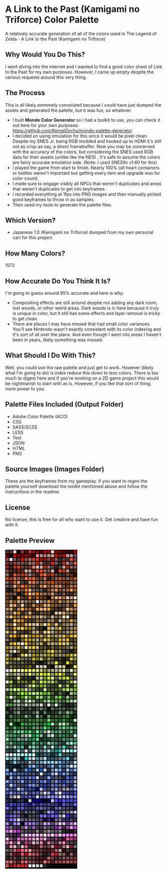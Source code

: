 # A Link to the Past  (Kamigami no Triforce) Color Palette
A relatively accurate generation of all of the colors used in The Legend of Zelda - A Link to the Past (Kamigami no Triforce)

## Why Would You Do This?
I went diving into the internet and I wanted to find a good color sheet of Link to the Past for my own purposes. However, I came up empty despite the various requests around this very thing.

## The Process

This is all likely extremely convoluted because I could have just dumped the assets and generated the palette, but it was fun, so whatever.

- I built **Mondo Color Generator** so I had a toolkit to use, you can check it out here for your own purposes: https://github.com/KernelZechs/mondo-palette-generator
- I decided on using emulation for this since it would be pixel clean. Despite my SNES Jr. being RGB modded and hooked up to HDMI it's still not as crisp as say, a direct framebuffer. Now you may be concerned with the accuracy of the colors, but considering the SNES used RGB data for their assets (unlike like the NES) , it's safe to assume the colors are fairly accurate emulation side. (Note: I used SNES9x v1.60 for this)
- I played the game from start to finish. Nearly 100% (all heart containers or bottles weren't important but getting every item and upgrade was for color count).
- I made sure to engage visibly all NPCs that weren't duplicates and areas that weren't duplicates to get into keyframes.
- I recorded everything at 1fps into PNG images and then manually picked good keyframes to throw in as samples.
- Then used my tools to generate the palette files.

## Which Version?

 - Japanese 1.0 (Kamigami no Triforce) dumped from my own personal cart for this project.
 
## How Many Colors?
1572

## How Accurate Do You Think It Is?
I'm going to guess around 95% accurate and here is why:

 - Compositing effects are still around despite not adding any dark room, lost woods, or other weird areas. Dark woods is in here because it truly is unique in color, but it still has some effects and layer removal is tricky to get clean.
 - There are places I may have missed that had small color variances. You'll see Nintendo wasn't exactly consistent with its color indexing and it's sort of all over the place. And even though I went into areas I haven't been in years, likely something was missed.

## What Should I Do With This?
Well, you could use the raw palette and just get to work. However (likely what I'm going to do) is index reduce this down to less colors. There is too much to digest here and if you're working on a 2D game project this would be nightmarish to start with as is. However, if you like that sort of thing, more power to you.

## Palette Files Included (Output Folder)

- Adobe Color Palette (ACO)
- CSS
- SASS/SCSS
- LESS
- Text
- JSON
- HTML
- PNG

## Source Images (Images Folder)
These are the keyframes from my gameplay. If you want to regen the palette yourself download the toolkit mentioned above and follow the instructions in the readme.

## License
No license, this is free for all who want to use it. Get creative and have fun with it.

## Palette Preview
![Preview](.github/preview.png)
